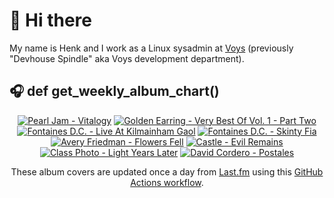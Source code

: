 # 👋 Hi there

My name is Henk and I work as a Linux sysadmin at <a href="https://www.voys.co/about/">Voys</a> (previously "Devhouse Spindle" aka Voys development department).

## 🎧 def get_weekly_album_chart()
<!-- lastfm -->
<p align="center"><a href="https://www.last.fm/music/Pearl+Jam/Vitalogy"><img src="https://lastfm.freetls.fastly.net/i/u/64s/aa9a8b1bfead46a4c697629a7d16d8f5.jpg" title="Pearl Jam - Vitalogy"></a> <a href="https://www.last.fm/music/Golden+Earring/Very+Best+Of+Vol.+1+-+Part+Two"><img src="https://lastfm.freetls.fastly.net/i/u/64s/244c9e1350114f419e0739e7560888fb.jpg" title="Golden Earring - Very Best Of Vol. 1 - Part Two"></a> <a href="https://www.last.fm/music/Fontaines+D.C./Live+At+Kilmainham+Gaol"><img src="https://lastfm.freetls.fastly.net/i/u/64s/6c2c9e8f85f51300cbc6e10633f9232e.jpg" title="Fontaines D.C. - Live At Kilmainham Gaol"></a> <a href="https://www.last.fm/music/Fontaines+D.C./Skinty+Fia"><img src="https://lastfm.freetls.fastly.net/i/u/64s/c1088d391eb750551dc6bd1e8238ffcd.jpg" title="Fontaines D.C. - Skinty Fia"></a> <a href="https://www.last.fm/music/Avery+Friedman/Flowers+Fell"><img src="https://lastfm.freetls.fastly.net/i/u/64s/fda1950ba1057631bfe3a24f6eba57b6.jpg" title="Avery Friedman - Flowers Fell"></a> <a href="https://www.last.fm/music/Castle/Evil+Remains"><img src="https://lastfm.freetls.fastly.net/i/u/64s/74f98f68f85ffaeb6cf6c1e51823e8a7.jpg" title="Castle - Evil Remains"></a> <a href="https://www.last.fm/music/Class+Photo/Light+Years+Later"><img src="https://lastfm.freetls.fastly.net/i/u/64s/0e68d4702190b6c65c67aaba75c5726c.jpg" title="Class Photo - Light Years Later"></a> <a href="https://www.last.fm/music/David+Cordero/Postales"><img src="https://lastfm.freetls.fastly.net/i/u/64s/701fe488aa304b26a861a2684134b145.jpg" title="David Cordero - Postales"></a> </p>

<p align="center">These album covers are updated once a day from <a href="https://www.last.fm/user/hbokh">Last.fm</a> using this <a href="https://github.com/marketplace/actions/lastfm-to-markdown">GitHub Actions workflow</a>.</p>

